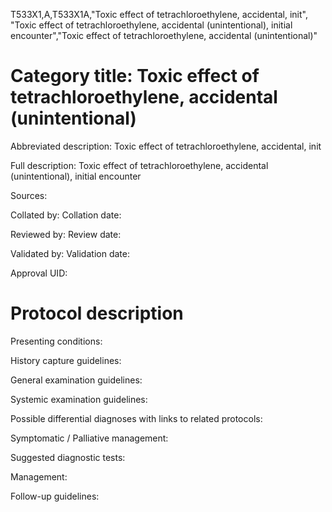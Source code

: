 T533X1,A,T533X1A,"Toxic effect of tetrachloroethylene, accidental, init", "Toxic effect of tetrachloroethylene, accidental (unintentional), initial encounter","Toxic effect of tetrachloroethylene, accidental (unintentional)"
# Category title: Toxic effect of tetrachloroethylene, accidental (unintentional)

Abbreviated description: Toxic effect of tetrachloroethylene, accidental, init

Full description: Toxic effect of tetrachloroethylene, accidental (unintentional), initial encounter

Sources:

Collated by:
Collation date:

Reviewed by:
Review date:

Validated by:
Validation date:

Approval UID:

# Protocol description

Presenting conditions:

History capture guidelines:

General examination guidelines:

Systemic examination guidelines:

Possible differential diagnoses with links to related protocols:

Symptomatic / Palliative management:

Suggested diagnostic tests:

Management:

Follow-up guidelines:
